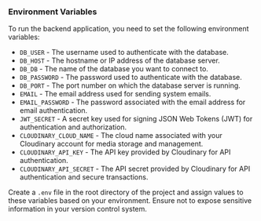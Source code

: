### Environment Variables

To run the backend application, you need to set the following environment variables:

- `DB_USER` - The username used to authenticate with the database.
- `DB_HOST` - The hostname or IP address of the database server.
- `DB_DB` - The name of the database you want to connect to.
- `DB_PASSWORD` - The password used to authenticate with the database.
- `DB_PORT` - The port number on which the database server is running.
- `EMAIL` - The email address used for sending system emails.
- `EMAIL_PASSWORD` - The password associated with the email address for email authentication.
- `JWT_SECRET` - A secret key used for signing JSON Web Tokens (JWT) for authentication and authorization.
- `CLOUDINARY_CLOUD_NAME` - The cloud name associated with your Cloudinary account for media storage and management.
- `CLOUDINARY_API_KEY` - The API key provided by Cloudinary for API authentication.
- `CLOUDINARY_API_SECRET` - The API secret provided by Cloudinary for API authentication and secure transactions.

Create a `.env` file in the root directory of the project and assign values to these variables based on your environment. Ensure not to expose sensitive information in your version control system.
